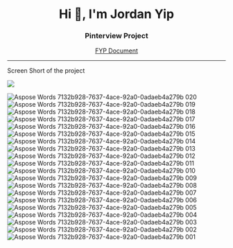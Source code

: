 <h1 align="center">Hi 👋, I'm Jordan Yip</h1>
<h3 align="center">Pinterview Project</h3>
<p align="center"><a href="https://github.com/zeroyip175/PinterviewOtter/files/12670997/FYP_report_29.April_YIPSZEWO_20037360S.pdf">FYP Document</a></p>
<hr>
<p>Screen Short of the project</p>
<img src="![Aspose Words 7132b928-7637-4ace-92a0-0adaeb4a279b 021](https://github.com/zeroyip175/PinterviewOtter/assets/100466459/9e7cb16e-2ede-4287-8eda-87eaa56b0148)" >




![Aspose Words 7132b928-7637-4ace-92a0-0adaeb4a279b 020](https://github.com/zeroyip175/PinterviewOtter/assets/100466459/5d9c144f-d120-46ce-8380-3bc0b1a1f091)
![Aspose Words 7132b928-7637-4ace-92a0-0adaeb4a279b 019](https://github.com/zeroyip175/PinterviewOtter/assets/100466459/4b343b6f-5ae5-437c-8d15-f897b986f4dd)
![Aspose Words 7132b928-7637-4ace-92a0-0adaeb4a279b 018](https://github.com/zeroyip175/PinterviewOtter/assets/100466459/81ae8aea-7b74-4080-a6fd-f426470fca82)
![Aspose Words 7132b928-7637-4ace-92a0-0adaeb4a279b 017](https://github.com/zeroyip175/PinterviewOtter/assets/100466459/7b9623fd-72e0-456e-a30e-3495679ae2e2)
![Aspose Words 7132b928-7637-4ace-92a0-0adaeb4a279b 016](https://github.com/zeroyip175/PinterviewOtter/assets/100466459/db84278c-aaa5-4aa2-af1b-49a607e9065b)
![Aspose Words 7132b928-7637-4ace-92a0-0adaeb4a279b 015](https://github.com/zeroyip175/PinterviewOtter/assets/100466459/e00e8951-5f0e-480e-a721-3b5cb9cc6d7a)
![Aspose Words 7132b928-7637-4ace-92a0-0adaeb4a279b 014](https://github.com/zeroyip175/PinterviewOtter/assets/100466459/008bf96a-bdb0-49b6-8011-bbe0f3af3ff9)
![Aspose Words 7132b928-7637-4ace-92a0-0adaeb4a279b 013](https://github.com/zeroyip175/PinterviewOtter/assets/100466459/e400c439-baaf-4d00-9837-e7eb4b3cbe60)
![Aspose Words 7132b928-7637-4ace-92a0-0adaeb4a279b 012](https://github.com/zeroyip175/PinterviewOtter/assets/100466459/8c699791-f0a9-466c-90cd-0febf0ff67d1)
![Aspose Words 7132b928-7637-4ace-92a0-0adaeb4a279b 011](https://github.com/zeroyip175/PinterviewOtter/assets/100466459/c7fe2587-afc7-4e2e-a1f3-500f39d04a58)
![Aspose Words 7132b928-7637-4ace-92a0-0adaeb4a279b 010](https://github.com/zeroyip175/PinterviewOtter/assets/100466459/204b059a-966d-46bd-b71d-dd29c64b78c2)
![Aspose Words 7132b928-7637-4ace-92a0-0adaeb4a279b 009](https://github.com/zeroyip175/PinterviewOtter/assets/100466459/7d586dac-06b3-4a28-996d-ef6f7f4d1586)
![Aspose Words 7132b928-7637-4ace-92a0-0adaeb4a279b 008](https://github.com/zeroyip175/PinterviewOtter/assets/100466459/a4d6a504-25e0-4e00-9163-30065bad0ac3)
![Aspose Words 7132b928-7637-4ace-92a0-0adaeb4a279b 007](https://github.com/zeroyip175/PinterviewOtter/assets/100466459/61326500-6934-4afb-811d-1bcf5042c67e)
![Aspose Words 7132b928-7637-4ace-92a0-0adaeb4a279b 006](https://github.com/zeroyip175/PinterviewOtter/assets/100466459/74029774-1b01-4c08-835e-eee9975315a2)
![Aspose Words 7132b928-7637-4ace-92a0-0adaeb4a279b 005](https://github.com/zeroyip175/PinterviewOtter/assets/100466459/d71088a6-1a1f-4e6a-bb51-7d71d3fe26bb)
![Aspose Words 7132b928-7637-4ace-92a0-0adaeb4a279b 004](https://github.com/zeroyip175/PinterviewOtter/assets/100466459/3ce39fa8-1a2b-41a3-8202-789cd97b2c2a)
![Aspose Words 7132b928-7637-4ace-92a0-0adaeb4a279b 003](https://github.com/zeroyip175/PinterviewOtter/assets/100466459/3da7d167-b38d-4df5-b46f-33a45d14f8cd)
![Aspose Words 7132b928-7637-4ace-92a0-0adaeb4a279b 002](https://github.com/zeroyip175/PinterviewOtter/assets/100466459/95ddf95a-a3dc-4842-8b98-69bba2bcbc5f)
![Aspose Words 7132b928-7637-4ace-92a0-0adaeb4a279b 001](https://github.com/zeroyip175/PinterviewOtter/assets/100466459/161ae598-f581-44bd-8dd7-f5219f69954a)

